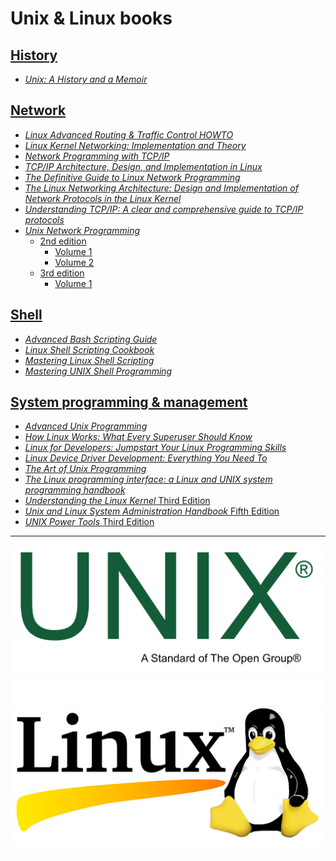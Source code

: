 # Unix & Linux books

## [History](./books/history)

* [_Unix: A History and a Memoir_](./books/history/UNIX-A-History-and-a-Memoir_RuLit_Me_616356.pdf)

## [Network](./books/network/)

* [_Linux Advanced Routing & Traffic Control HOWTO_](./books/network/Adv-Routing-HOWTO.pdf)
* [_Linux Kernel Networking: Implementation and Theory_](./books/network/Linux%20Kernel%20Networking%20-%20Implementation%20and%20Theory.pdf)
* [_Network Programming with TCP/IP_](./books/network/Network%20Programming%20With%20TCP_IP.pdf)
* [_TCP/IP Architecture, Design, and Implementation in Linux_](./books/network/TCP_IP_ARCHITECTURE_DESIGN_AND_IMPLEMENT.pdf)
* [_The Definitive Guide to Linux Network Programming_](./books/network/The%20Definitive%20Guide%20to%20Linux%20Network%20Programming.pdf)
* [_The Linux Networking Architecture: Design and Implementation of Network Protocols in the Linux Kernel_](./books/network/The%20Linux%20Networking%20Architecture%20Design%20and%20Implementation%20of%20Network%20Protocols%20in%20the%20Linux%20Kernel.pdf)
* [_Understanding TCP/IP: A clear and comprehensive guide to TCP/IP protocols_](./books/network/Understanding%20TCP_IP%20a%20clear%20and%20comprehensive%20guide%20to%20TCP_IP%20protocols.pdf)
* [_Unix Network Programming_](./books/network/Unix%20Network%20Programming%20-%20W.%20Richard%20Stevens/)
    * [2nd edition](./books/network/Unix%20Network%20Programming%20-%20W.%20Richard%20Stevens/2nd%20Edition/)
        * [Volume 1](./books/network/Unix%20Network%20Programming%20-%20W.%20Richard%20Stevens/2nd%20Edition/Unix%20Network%20Programming%20-%20W.%20Richard%20Stevens%20-%202nd%20Edition%20Volume%201.pdf)
        * [Volume 2](./books/network/Unix%20Network%20Programming%20-%20W.%20Richard%20Stevens/2nd%20Edition/Unix%20Network%20Programming%20-%20W.%20Richard%20Stevens%20-%202nd%20Edition%20Volume%202.pdf)
    * [3rd edition](./books/network/Unix%20Network%20Programming%20-%20W.%20Richard%20Stevens/3rd%20Edition/)
        * [Volume 1](./books/network/Unix%20Network%20Programming%20-%20W.%20Richard%20Stevens/3rd%20Edition/Unix%20Network%20Programming%20-%20W.%20Richard%20Stevens%20-%203rd%20Edition%20Volume%201.pdf)

## [Shell](./books/shell/)

* [_Advanced Bash Scripting Guide_](./books/shell/0245-advanced-bash-scripting-guide.pdf)
* [_Linux Shell Scripting Cookbook_](./books/shell/Linux%20Shell%20Scripting%20Cookbook%20-%20Third%20Edition.pdf)
* [_Mastering Linux Shell Scripting_](./books/shell/mastering-linux-shell-scripting.pdf)
* [_Mastering UNIX Shell Programming_](./books/shell/Mastering%20UNIX%20Shell%20Scripting.pdf)

## [System programming & management](./books/system/)

* [_Advanced Unix Programming_](./books/system/Advanced%20Unix%20Programming%202nd%20Edition%20by%20Marc%20J.%20Rochkind.pdf)
* [_How Linux Works: What Every Superuser Should Know_](./books/system/How%20Linux%20Works%20What%20Every%20Superuser%20Should%20Know%202nd%20Edition.pdf)
* [_Linux for Developers: Jumpstart Your Linux Programming Skills_](./books/system/Linux%20for%20Developers%20Jumpstart%20Your%20Linux%20Programming%20Skills.pdf)
* [_Linux Device Driver Development: Everything You Need To_](./books/system/Linux%20Device%20Driver%20Development_%20Everything%20you%20need%20to%20--%20John%20Madieu%20--%202,%202022%20--%20Packt%20Publishing%20--%209781803240060%20--%20457186e9fef5856f254553fe2f302423%20--%20Anna’s%20Archive.pdf)
* [_The Art of Unix Programming_](./books/system/The%20Art%20of%20Unix%20Programming%20by%20Eric%20Steven%20Raymond.pdf)
* [_The Linux programming interface: a Linux and UNIX system programming handbook_](./books/system/The%20Linux%20programming%20interface%20a%20Linux%20and%20UNIX%20system%20programming%20handbook%20(Michael%20Kerrisk)%20(z-lib.org).pdf)
* [_Understanding the Linux Kernel_ Third Edition](./books/system/Understanding%20the%20Linux%20Kernel,%20Third%20Edition%20(Daniel%20P.%20Bovet,%20Marco%20Cesati%20Ph.D.)%20(Z-Library).pdf)
* [_Unix and Linux System Administration Handbook_ Fifth Edition](./books/system/2017%20Nemeth%20Evi%20etal%20-%20UNIX%20and%20Linux%20System%20Administration%20Handbook[5thED]_Rell.pdf)
* [_UNIX Power Tools_ Third Edition](./books/system/UNIX%20Power%20Tools,%203rd%20Edition%20(Jerry%20Peek,%20Shelley%20Powers,%20Tim%20O’Reilly%20etc.)%20(Z-Library).pdf)

---

![Unix](./unix.png)<br/>
![Linux](./linux.jpg)